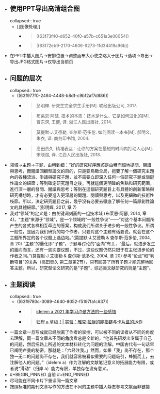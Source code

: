 - ## 使用PPT导出高清组合图
  collapsed:: true
	- [[图像处理]]
		- >((63f73f40-d652-40f0-a57b-c651a3e00054))
		- >((63f72eb9-2170-4606-9273-11d34419a96b))
- 在PPT中插入图片->安排位置->调整画布大小使之略大于图片->选项->导出->导出JPG格式图片->仅导出当前页
- ## 问题的层次
  collapsed:: true
	- ((63f977f0-2494-4448-b8df-c9bf2af7d886))
		- >​彭明輝. 研究生完全求生手册[M]. 联经出版公司, 2017.
		- >布莱恩·阿瑟. 技术的本质：技术是什么，它是如何进化的[M]. 曹东溟, 王健, 译. 浙江人民出版社, 2014.
		- >莫提默·J.艾德勒, 查尔斯·范多伦. 如何阅读一本书[M]. 郝明义, 朱衣, 译. 商务印书馆, 2004.
		- >高田贵久. 精准表达：让你的方案在最短的时间内打动人心[M].宋晓煜, 译. 江西人民出版社, 2018.
- ​领域->主题->子题，由粗到细：“好的研究程序應該是由粗而細地提問、閱讀與思考，而閱讀回顧型論文的目的，只是要鳥瞰全局，扼要了解一個研究主題內的各種流派、爭議與研究子題，並不需要立即深入任何一個研究子題或關鍵性論文的細節；等到確定研究題目之後，再就這個更明確的焦點和研究範圍，進行深一層的發問、閱讀與思考；等到在這個研究題目上有具體的創新策略與研究構想時，才有必要進入更深層的問題、閱讀與思考，以及更細微的技術性枝節。所以，決定研究題目之前，幾乎沒有必要去徹底了解任何一篇原創性論文的具體細節。”(彭明辉, 2017, 章 7)
- 我对“领域”的定义是：由关键词刻画的一组技术域 (布莱恩·阿瑟, 2014, 章 4)，“主题”来源于“领域”，是一个领域的“一般性争议”——“对这个基本问题所产生的各式各样相互牵连的答案，构成我们所谓关于进步的一般性争议。所谓一般性，是因为我们研究的每个作者，只要对这个主题有话要说，就会在这个主题所界定的各个议题上选边站。”(莫提默·J.艾德勒 & 查尔斯·范多伦, 2004, 章 20) “主题”的量化即“子题”，子题与讨论的“面向”有关，“最后，就进步发生的面向而言，还有一些次要议题，不过，这些议题仍然只限于在主张进步论的作者之间。”(莫提默·J.艾德勒 & 查尔斯·范多伦, 2004, 章 20) 参考“论点”和“判断项目”的关系（高田贵久 第二章第2节），只有回答了所有子题才能完整地回答主题。所以，研究型论文研究的是“子题”，综述类文献研究的则是“主题”。
- ## 主题阅读
  collapsed:: true
	- ((63f9780c-3089-4640-8052-f5197fa1c637))
		- >[idelem a 2021 年学习卢曼方法的一些感悟](https://www.yuque.com/idelem/tools/uoihhz)
		- > [归岸 a 草稿！| 实验：雅克·拉康的能指链与卡片盒的运作](https://www.yuque.com/liangchen-pxyzp/yp7x0i/oye4xb)
- 一篇文章一旦写成就已经脱离了作者的掌控，可以被不同的读者从不同的角度去理解，同一篇文章从不同的角度看总是全新的。“他首先研发出专属于自己的问题，然后把路上所遇的文本材料转化为问题的注解。中国古代有一句话早已阐明卢曼的秘密，那就是：「六经注我。」然而，如果「我」尚不存在，那个独一无二的问题尚不存在，我们就容易被看似重要的问题吸引，蜂拥而上，去注解他人的问题。”（idelem a）作为注解的文献笔记意义的拓展能力有限，或者说“滑动”（归岸 a）能力有限，单独存在没有意义。​
- #+BEGIN_PINNED
  当前
  #+END_PINNED
- 尽可能在不同卡片下重读同一篇文章
- 按照标准的期刊文章写作的方法在不同的主题中插入静态参考文献而非链接​